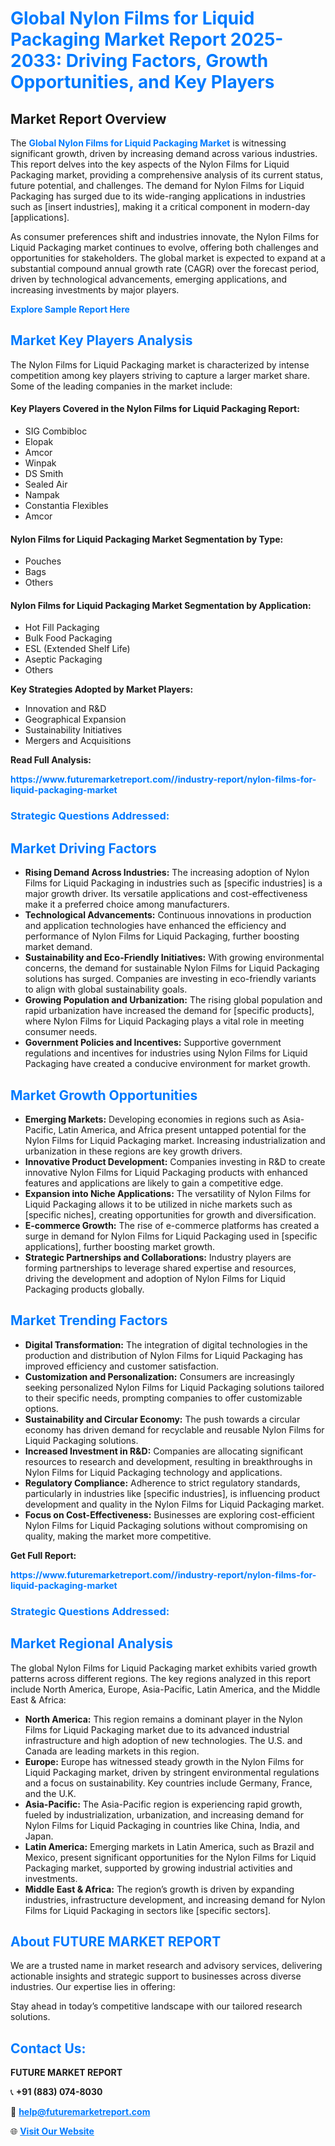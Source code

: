 <h1 style="color: #007BFF;">Global Nylon Films for Liquid Packaging Market Report 2025-2033: Driving Factors, Growth Opportunities, and Key Players</h1>

<section id="overview">
<h2>Market Report Overview</h2>
<p>The <a href="https://www.futuremarketreport.com//industry-report/nylon-films-for-liquid-packaging-market" style="color: #007BFF; text-decoration: none;"><strong>Global Nylon Films for Liquid Packaging Market</strong></a> is witnessing significant growth, driven by increasing demand across various industries. This report delves into the key aspects of the Nylon Films for Liquid Packaging market, providing a comprehensive analysis of its current status, future potential, and challenges. The demand for Nylon Films for Liquid Packaging has surged due to its wide-ranging applications in industries such as [insert industries], making it a critical component in modern-day [applications].</p>
<p>As consumer preferences shift and industries innovate, the Nylon Films for Liquid Packaging market continues to evolve, offering both challenges and opportunities for stakeholders. The global market is expected to expand at a substantial compound annual growth rate (CAGR) over the forecast period, driven by technological advancements, emerging applications, and increasing investments by major players.</p>
</section>

<section id="overview">
<p><a href="https://www.futuremarketreport.com//request-sample/reportId=52522" style="color: #007BFF; text-decoration: none;"><strong>Explore Sample Report Here</strong></a></p>
</section>

<section id="key-players">
<h2 style="color: #007BFF;">Market Key Players Analysis</h2>
<p>The Nylon Films for Liquid Packaging market is characterized by intense competition among key players striving to capture a larger market share. Some of the leading companies in the market include:</p>
<h4>Key Players Covered in the Nylon Films for Liquid Packaging Report:</h4>
<ul><li>SIG Combibloc</li><li>Elopak</li><li>Amcor</li><li>Winpak</li><li>DS Smith</li><li>Sealed Air</li><li>Nampak</li><li>Constantia Flexibles</li><li>Amcor</li></ul>
<h4>Nylon Films for Liquid Packaging Market Segmentation by Type:</h4>
<ul><li>Pouches</li><li>Bags</li><li>Others</li></ul>

<h4>Nylon Films for Liquid Packaging Market Segmentation by Application:</h4>
<ul><li>Hot Fill Packaging</li><li>Bulk Food Packaging</li><li>ESL (Extended Shelf Life)</li><li>Aseptic Packaging</li><li>Others</li></ul>
<p><strong>Key Strategies Adopted by Market Players:</strong></p>
<ul>
<li>Innovation and R&D</li>
<li>Geographical Expansion</li>
<li>Sustainability Initiatives</li>
<li>Mergers and Acquisitions</li>
</ul>
</section>

<section>
<p><strong>Read Full Analysis: </strong></p><a href="https://www.futuremarketreport.com//industry-report/nylon-films-for-liquid-packaging-market" style="color: #007BFF; text-decoration: none;"><strong>https://www.futuremarketreport.com//industry-report/nylon-films-for-liquid-packaging-market</strong></a>
<h3 style="color: #007BFF;">Strategic Questions Addressed:</h3>
</section>

<section id="driving-factors">
<h2 style="color: #007BFF;">Market Driving Factors</h2>
<ul>
<li><strong>Rising Demand Across Industries:</strong> The increasing adoption of Nylon Films for Liquid Packaging in industries such as [specific industries] is a major growth driver. Its versatile applications and cost-effectiveness make it a preferred choice among manufacturers.</li>
<li><strong>Technological Advancements:</strong> Continuous innovations in production and application technologies have enhanced the efficiency and performance of Nylon Films for Liquid Packaging, further boosting market demand.</li>
<li><strong>Sustainability and Eco-Friendly Initiatives:</strong> With growing environmental concerns, the demand for sustainable Nylon Films for Liquid Packaging solutions has surged. Companies are investing in eco-friendly variants to align with global sustainability goals.</li>
<li><strong>Growing Population and Urbanization:</strong> The rising global population and rapid urbanization have increased the demand for [specific products], where Nylon Films for Liquid Packaging plays a vital role in meeting consumer needs.</li>
<li><strong>Government Policies and Incentives:</strong> Supportive government regulations and incentives for industries using Nylon Films for Liquid Packaging have created a conducive environment for market growth.</li>
</ul>
</section>

<section id="growth-opportunities">
<h2 style="color: #007BFF;">Market Growth Opportunities</h2>
<ul>
<li><strong>Emerging Markets:</strong> Developing economies in regions such as Asia-Pacific, Latin America, and Africa present untapped potential for the Nylon Films for Liquid Packaging market. Increasing industrialization and urbanization in these regions are key growth drivers.</li>
<li><strong>Innovative Product Development:</strong> Companies investing in R&D to create innovative Nylon Films for Liquid Packaging products with enhanced features and applications are likely to gain a competitive edge.</li>
<li><strong>Expansion into Niche Applications:</strong> The versatility of Nylon Films for Liquid Packaging allows it to be utilized in niche markets such as [specific niches], creating opportunities for growth and diversification.</li>
<li><strong>E-commerce Growth:</strong> The rise of e-commerce platforms has created a surge in demand for Nylon Films for Liquid Packaging used in [specific applications], further boosting market growth.</li>
<li><strong>Strategic Partnerships and Collaborations:</strong> Industry players are forming partnerships to leverage shared expertise and resources, driving the development and adoption of Nylon Films for Liquid Packaging products globally.</li>
</ul>
</section>

<section id="trending-factors">
<h2 style="color: #007BFF;">Market Trending Factors</h2>
<ul>
<li><strong>Digital Transformation:</strong> The integration of digital technologies in the production and distribution of Nylon Films for Liquid Packaging has improved efficiency and customer satisfaction.</li>
<li><strong>Customization and Personalization:</strong> Consumers are increasingly seeking personalized Nylon Films for Liquid Packaging solutions tailored to their specific needs, prompting companies to offer customizable options.</li>
<li><strong>Sustainability and Circular Economy:</strong> The push towards a circular economy has driven demand for recyclable and reusable Nylon Films for Liquid Packaging solutions.</li>
<li><strong>Increased Investment in R&D:</strong> Companies are allocating significant resources to research and development, resulting in breakthroughs in Nylon Films for Liquid Packaging technology and applications.</li>
<li><strong>Regulatory Compliance:</strong> Adherence to strict regulatory standards, particularly in industries like [specific industries], is influencing product development and quality in the Nylon Films for Liquid Packaging market.</li>
<li><strong>Focus on Cost-Effectiveness:</strong> Businesses are exploring cost-efficient Nylon Films for Liquid Packaging solutions without compromising on quality, making the market more competitive.</li>
</ul>
</section>

<section>
<p><strong>Get Full Report: </strong></p><a href="https://www.futuremarketreport.com//industry-report/nylon-films-for-liquid-packaging-market" style="color: #007BFF; text-decoration: none;"><strong>https://www.futuremarketreport.com//industry-report/nylon-films-for-liquid-packaging-market</strong></a>
<h3 style="color: #007BFF;">Strategic Questions Addressed:</h3>
</section>


<section id="regional-analysis">
<h2 style="color: #007BFF;">Market Regional Analysis</h2>
<p>The global Nylon Films for Liquid Packaging market exhibits varied growth patterns across different regions. The key regions analyzed in this report include North America, Europe, Asia-Pacific, Latin America, and the Middle East & Africa:</p>
<ul>
<li><strong>North America:</strong> This region remains a dominant player in the Nylon Films for Liquid Packaging market due to its advanced industrial infrastructure and high adoption of new technologies. The U.S. and Canada are leading markets in this region.</li>
<li><strong>Europe:</strong> Europe has witnessed steady growth in the Nylon Films for Liquid Packaging market, driven by stringent environmental regulations and a focus on sustainability. Key countries include Germany, France, and the U.K.</li>
<li><strong>Asia-Pacific:</strong> The Asia-Pacific region is experiencing rapid growth, fueled by industrialization, urbanization, and increasing demand for Nylon Films for Liquid Packaging in countries like China, India, and Japan.</li>
<li><strong>Latin America:</strong> Emerging markets in Latin America, such as Brazil and Mexico, present significant opportunities for the Nylon Films for Liquid Packaging market, supported by growing industrial activities and investments.</li>
<li><strong>Middle East & Africa:</strong> The region’s growth is driven by expanding industries, infrastructure development, and increasing demand for Nylon Films for Liquid Packaging in sectors like [specific sectors].</li>
</ul>
</section>

<footer>
<h2 style="color: #007BFF;">About FUTURE MARKET REPORT</h2>
<p>We are a trusted name in market research and advisory services, delivering actionable insights and strategic support to businesses across diverse industries. Our expertise lies in offering:</p>

<p>Stay ahead in today’s competitive landscape with our tailored research solutions.</p>

<h2 style="color: #007BFF;">Contact Us:</h2>
<p><strong>FUTURE MARKET REPORT</strong></p>
<p>📞 <strong>+91 (883) 074-8030</strong></p>
<p>📧 <strong><a href="mailto:help@futuremarketreport.com" style="color: #007BFF;">help@futuremarketreport.com</a></strong></p>
<p>🌐 <strong><a href="https://www.futuremarketreport.com/" style="color: #007BFF;">Visit Our Website</a></strong></p>
</footer>